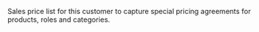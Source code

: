 Sales price list for this customer to capture special pricing agreements for products, roles and categories.